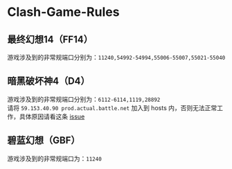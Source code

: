 # Clash-Game-Rules
## 最终幻想14（FF14）
游戏涉及到的非常规端口分别为：``11240,54992-54994,55006-55007,55021-55040``
## 暗黑破坏神4（D4）
游戏涉及到的非常规端口分别为：``6112-6114,1119,28892``
<br>
请将 ``59.153.40.90 prod.actual.battle.net`` 加入到 hosts 内，否则无法正常工作，具体原因请看这条 [issue](https://github.com/netchx/netch/issues/1048)
## 碧蓝幻想（GBF）
游戏涉及到的非常规端口为：``11240``
